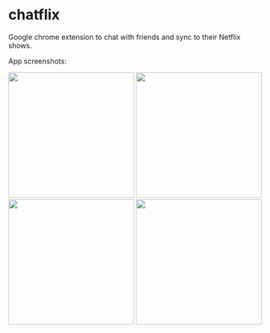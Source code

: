 # chatflix
Google chrome extension to chat with friends and sync to their Netflix shows.

App screenshots:

<img src="https://github.com/ltalhouarne/chatflix/blob/master/img/Screen%20Shot%202016-12-03%20at%205.24.32%20PM.png" width="250">
<img src="https://github.com/ltalhouarne/chatflix/blob/master/img/Screen%20Shot%202016-12-03%20at%205.24.49%20PM.png" width="250">
<img src="https://github.com/ltalhouarne/chatflix/blob/master/img/Screen%20Shot%202016-12-03%20at%205.25.14%20PM.png" width="250">
<img src="https://github.com/ltalhouarne/chatflix/blob/master/img/Screen%20Shot%202016-12-03%20at%205.25.38%20PM.png" width="250">
